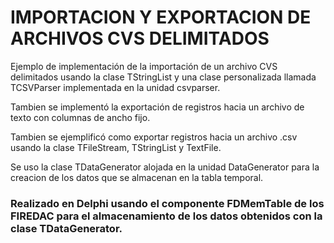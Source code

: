 # IMPORTACION Y EXPORTACION DE ARCHIVOS CVS DELIMITADOS #

Ejemplo de implementación de la importación de un archivo CVS delimitados usando la clase TStringList y una clase personalizada llamada TCSVParser implementada en la unidad csvparser.

Tambien se implementó la exportación de registros hacia un archivo de texto con columnas de ancho fijo.

Tambien se ejemplificó como exportar registros hacia un archivo .csv usando la clase TFileStream, TStringList y TextFile.

Se uso la clase TDataGenerator alojada en la unidad DataGenerator para la creacion de los datos que se almacenan en la tabla temporal.

### Realizado en Delphi usando el componente FDMemTable de los FIREDAC para el almacenamiento de los datos obtenidos con la clase TDataGenerator. ###




